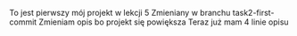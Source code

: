 To jest pierwszy mój projekt w lekcji 5
Zmieniany w branchu task2-first-commit 
Zmieniam opis bo projekt się powiększa
Teraz już mam 4 linie opisu
